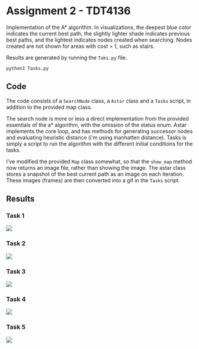 # Assignment 2 - TDT4136

Implementation of the A* algorithm. In visualizations, the deepest blue color indicates the current best path, the slightly lighter shade indicates previous best paths, and the lightest indicates nodes created when searching. Nodes created are not shown for areas with cost > 1, such as stairs.

Results are generated by running the `Taks.py` file.

``` python3 Tasks.py ```

## Code

The code consists of a ` SearchNode ` class, a ` Astar ` class and a ` Tasks ` script, in addition to the provided map class.

The search node is more or less a direct implementation from the provided essentials of the a* algorithm, with the omission of the status enum. Astar implements the core loop, and has methods for generating successor nodes and evaluating heuristic distance (i'm using manhatten distance). Tasks is simply a script to run the algorithm with the different initial conditions for the tasks.

I've modified the provided ` Map ` class somewhat, so that the ` show_map ` method now returns an image file, rather than showing the image. The astar class stores a snapshot of the best current path as an image on each iteration. These images (frames) are then converted into a gif in the ` Tasks ` script.

## Results

### Task 1

![](results/task1.gif)

### Task 2

![](results/task2.gif)

### Task 3

![](results/task3.gif)

### Task 4

![](results/task4.gif)

### Task 5

![](results/task5.gif)